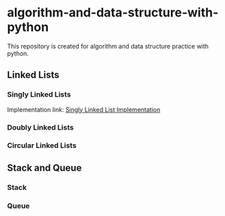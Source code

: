 # algorithm-and-data-structure-with-python
This repository is created for algorithm and data structure practice with python. 

## Linked Lists

### Singly Linked Lists
Implementation link: [Singly Linked List Implementation](./Linked%20Lists/Singly%20Linked%20Lists/app.py)

### Doubly Linked Lists
### Circular Linked Lists 

## Stack and Queue
### Stack 
### Queue